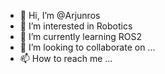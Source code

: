 - 👋 Hi, I’m @Arjunros
- 👀 I’m interested in Robotics
- 🌱 I’m currently learning ROS2
- 💞️ I’m looking to collaborate on ...
- 📫 How to reach me ...

<!---
Arjunros/Arjunros is a ✨ special ✨ repository because its `README.md` (this file) appears on your GitHub profile.
You can click the Preview link to take a look at your changes.
--->
